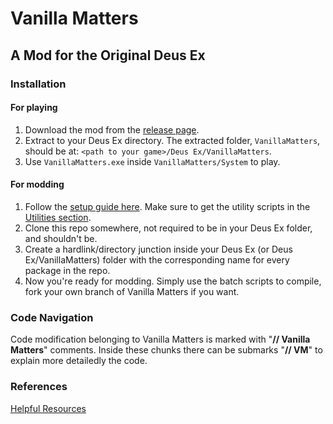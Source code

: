 # Vanilla Matters
## A Mod for the Original Deus Ex

### Installation

#### For playing
1. Download the mod from the [release page](https://github.com/TheMarkie/VanillaMatters/releases).
2. Extract to your Deus Ex directory. The extracted folder, `VanillaMatters`, should be at: `<path to your game>/Deus Ex/VanillaMatters`.
3. Use `VanillaMatters.exe` inside `VanillaMatters/System` to play.

#### For modding
1. Follow the [setup guide here](https://github.com/TheMarkie/VanillaMatters/wiki/Setting-Up-Deus-Ex-for-modding). Make sure to get the utility scripts in the [Utilities section](https://github.com/TheMarkie/VanillaMatters/wiki/Setting-Up-Deus-Ex-for-modding#utilities).
2. Clone this repo somewhere, not required to be in your Deus Ex folder, and shouldn't be.  
3. Create a hardlink/directory junction inside your Deus Ex (or Deus Ex/VanillaMatters) folder with the corresponding name for every package in the repo.  
4. Now you're ready for modding. Simply use the batch scripts to compile, fork your own branch of Vanilla Matters if you want.

### Code Navigation
Code modification belonging to Vanilla Matters is marked with "**// Vanilla Matters**" comments. Inside these chunks there can be submarks "**// VM**" to explain more detailedly the code.

### References
[Helpful Resources](https://github.com/TheMarkie/VanillaMatters/wiki/Setting-Up-Deus-Ex-for-modding#helpful-resources)
